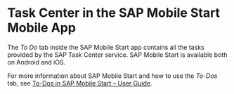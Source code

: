 <!-- loiocb7cab6f831340f7aded1062ac82ce08 -->

# Task Center in the SAP Mobile Start Mobile App

The *To Do* tab inside the SAP Mobile Start app contains all the tasks provided by the SAP Task Center service. SAP Mobile Start is available both on Android and iOS.

For more information about SAP Mobile Start and how to use the *To-Dos* tab, see [To-Dos in SAP Mobile Start – User Guide](https://help.sap.com/docs/mobile-start/user-guide/to-do).

